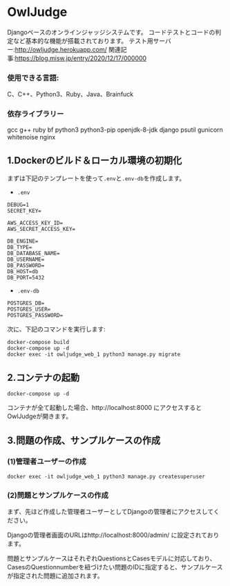 # OwlJudge
Djangoベースのオンラインジャッジシステムです。
コードテストとコードの判定など基本的な機能が搭載されております。
テスト用サーバー:http://owljudge.herokuapp.com/
関連記事:https://blog.misw.jp/entry/2020/12/17/000000

### 使用できる言語:
C、C++、Python3、Ruby、Java、Brainfuck

### 依存ライブラリー
gcc g++ ruby bf python3 python3-pip openjdk-8-jdk django psutil gunicorn whitenoise nginx

## 1.Dockerのビルド＆ローカル環境の初期化
まずは下記のテンプレートを使って`.env`と`.env-db`を作成します。
- `.env`
```
DEBUG=1
SECRET_KEY=

AWS_ACCESS_KEY_ID=
AWS_SECRET_ACCESS_KEY=

DB_ENGINE=
DB_TYPE=
DB_DATABASE_NAME=
DB_USERNAME=
DB_PASSWORD=
DB_HOST=db
DB_PORT=5432
```
- `.env-db`
```
POSTGRES_DB=
POSTGRES_USER=
POSTGRES_PASSWORD=
```
次に、下記のコマンドを実行します:
```
docker-compose build
docker-compose up -d
docker exec -it owljudge_web_1 python3 manage.py migrate
```

## 2.コンテナの起動
```
docker-compose up -d
```
コンテナが全て起動した場合、http://localhost:8000 にアクセスするとOwlJudgeが開きます。

## 3.問題の作成、サンプルケースの作成
### (1)管理者ユーザーの作成
```
docker exec -it owljudge_web_1 python3 manage.py createsuperuser
```
### (2)問題とサンプルケースの作成
まず、先ほど作成した管理者ユーザーとしてDjangoの管理者にアクセスしてください。

Djangoの管理者画面のURLはhttp://localhost:8000/admin/ に設定されております。

問題とサンプルケースはそれぞれQuestionsとCasesモデルに対応しており、CasesのQuestionnumberを紐づけたい問題のIDに指定すると、サンプルケースが指定された問題に追加されます。



